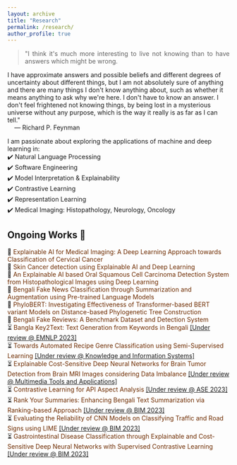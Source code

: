 ```yaml
---
layout: archive
title: "Research"
permalink: /research/
author_profile: true
---
```


> <p style="text-align:justify">"I think it's much more interesting to live not knowing than to have answers which might be wrong. 
I have approximate answers and possible beliefs and different degrees of uncertainty about different things, 
but I am not absolutely sure of anything and there are many things I don't know anything about, 
such as whether it means anything to ask why we're here. I don't have to know an answer. 
I don't feel frightened not knowing things, by being lost in a mysterious universe without any purpose,
 which is the way it really is as far as I can tell."<br>
 &nbsp;&nbsp;&nbsp; ― Richard P. Feynman</p>

I am passionate about exploring the applications of machine and deep learning in:<br>
✔️ Natural Language Processing <br>
✔️ Software Engineering <br>
✔️ Model Interpretation & Explainability <br>
✔️ Contrastive Learning <br>
✔️ Representation Learning <br>
✔️ Medical Imaging: Histopathology, Neurology, Oncology <br>


## Ongoing Works 📢
🔨 <span style="color:#6E2C00">Explainable AI for Medical Imaging: A Deep Learning Approach towards Classification of Cervical Cancer</span><br>
🔨 <span style="color:#6E2C00">Skin Cancer detection using Explainable AI and Deep Learning</span><br>
🔨 <span style="color:#6E2C00">An Explainable AI based Oral Squamous Cell Carcinoma Detection System from Histopathological Images using Deep Learning</span><br>
🔨 <span style="color:#6E2C00">Bengali Fake News Classification through Summarization and Augmentation using Pre-trained Language Models</span><br>
🔨 <span style="color:#6E2C00">PhyloBERT: Investigating Effectiveness of Transformer-based BERT variant Models on Distance-based Phylogenetic Tree Construction</span><br>
🔨 <span style="color:#6E2C00">Bengali Fake Reviews: A Benchmark Dataset and Detection System</span><br>
⏳ <span style="color:#6E2C00">Bangla Key2Text: Text Generation from Keywords in Bengali</span> [[Under review @ EMNLP 2023]](https://2023.emnlp.org/)<br>
⏳ <span style="color:#6E2C00">Towards Automated Recipe Genre Classification using Semi-Supervised Learning</span> [[Under review @ Knowledge and Information Systems]](https://www.springer.com/journal/10115)<br>
⏳ <span style="color:#6E2C00">Explainable Cost-Sensitive Deep Neural Networks for Brain Tumor Detection from Brain MRI Images considering Data Imbalance</span> [[Under review @ Multimedia Tools and Applications]](https://www.springer.com/journal/11042)<br>
⏳ <span style="color:#6E2C00">Contrastive Learning for API Aspect Analysis</span> [[Under review @ ASE 2023]](https://conf.researchr.org/track/ase-2023/ase-2023-papers)<br>
⏳ <span style="color:#6E2C00">Rank Your Summaries: Enhancing Bengali Text Summarization via Ranking-based Approach</span> [[Under review @ BIM 2023]](https://confbim.com/)<br>
⏳ <span style="color:#6E2C00">Evaluating the Reliability of CNN Models on Classifying Traffic and Road Signs using LIME</span> [[Under review @ BIM 2023]](https://confbim.com/)<br>
⏳ <span style="color:#6E2C00">Gastrointestinal Disease Classification through Explainable and Cost-Sensitive Deep Neural Networks with Supervised Contrastive Learning</span> [[Under review @ BIM 2023]](https://confbim.com/)<br>



